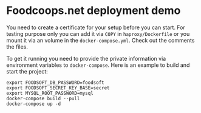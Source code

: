 Foodcoops.net deployment demo
=============================

You need to create a certificate for your setup before you can start. For testing purpose only you can add it via `COPY` in `haproxy/Dockerfile` or you mount it via an volume in the `docker-compose.yml`. Check out the comments the files.

To get it running you need to provide the private information via environment variables to `docker-compose`. Here is an example to build and start the project:

```shell
export FOODSOFT_DB_PASSWORD=foodsoft
export FOODSOFT_SECRET_KEY_BASE=secret
export MYSQL_ROOT_PASSWORD=mysql
docker-compose build --pull
docker-compose up -d
```
